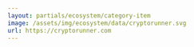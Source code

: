```yaml
---
layout: partials/ecosystem/category-item
image: /assets/img/ecosystem/data/cryptorunner.svg
url: https://cryptorunner.com
---
```

